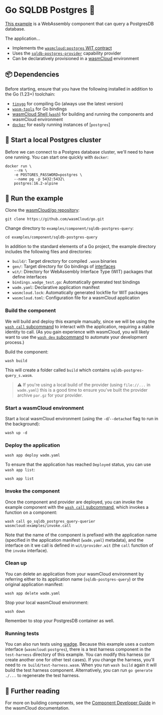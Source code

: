 # Go SQLDB Postgres 🐘 

[This example](https://github.com/wasmCloud/go/tree/main/examples/component/sqldb-postgres-query) is a WebAssembly component that can query a PostgresDB database.  

The application...

- Implements the [`wasmcloud:postgres` WIT contract](https://github.com/wasmCloud/wasmCloud/tree/main/wit/postgres)
- Uses the [`sqldb-postgres-provider`](https://github.com/wasmCloud/wasmCloud/tree/main/crates/provider-sqldb-postgres)
  capability provider
- Can be declaratively provisioned in a [wasmCloud][wasmCloud] environment

## 📦 Dependencies

Before starting, ensure that you have the following installed in addition to the Go (1.23+) toolchain:

- [`tinygo`](https://tinygo.org/getting-started/install/) for compiling Go (always use the latest version)
- [`wasm-tools`](https://github.com/bytecodealliance/wasm-tools#installation) for Go bindings
- [wasmCloud Shell (`wash`)](https://wasmcloud.com/docs/installation) for building and running the components and wasmCloud environment
- [`docker`][docker] for easily running instances of [`postgres`]

[wasmCloud]: https://wasmcloud.com/docs/intro
[docker]: https://docs.docker.com
[wash]: https://wasmcloud.com/docs/installation
[wasm-tools]: https://github.com/bytecodealliance/wasm-tools#installation

## 🐘 Start a local Postgres cluster

Before we can connect to a Postgres database cluster, we'll need to have one running. You can start one quickly with `docker`:

```shell
docker run \
    --rm \
    -e POSTGRES_PASSWORD=postgres \
    --name pg -p 5432:5432\
    postgres:16.2-alpine
```

## 👟 Run the example

Clone the [wasmCloud/go repository](https://github.com/wasmcloud/go): 

```shell
git clone https://github.com/wasmCloud/go.git
```

Change directory to `examples/component/sqldb-postgres-query`:

```shell
cd examples/component/sqldb-postgres-query
```

In addition to the standard elements of a Go project, the example directory includes the following files and directories:

- `build/`: Target directory for compiled `.wasm` binaries
- `gen/`: Target directory for Go bindings of [interfaces](https://wasmcloud.com/docs/concepts/interfaces)
- `wit/`: Directory for WebAssembly Interface Type (WIT) packages that define interfaces
- `bindings.wadge_test.go`: Automatically generated test bindings
- `wadm.yaml`: Declarative application manifest
- `wasmcloud.lock`: Automatically generated lockfile for WIT packages
- `wasmcloud.toml`: Configuration file for a wasmCloud application

### Build the component

We will build and deploy this example manually, since we will be using the [`wash call` subcommand](https://wasmcloud.com/docs/cli/wash#wash-call) to interact with the application, requiring a stable identity to call. (As you gain experience with wasmCloud, you will likely want to use the [`wash dev` subcommand](https://wasmcloud.com/docs/cli/wash#wash-dev) to automate your development process.)

Build the component:

```shell
wash build
```

This will create a folder called `build` which contains `sqldb-postgres-query_s.wasm`.

>  ⚠️ If you're using a local build of the provider (using `file://...` in `wadm.yaml`) this is
> a good time to ensure you've built the provider archive `par.gz` for your provider.

### Start a wasmCloud environment

Start a local wasmCloud environment (using the `-d`/`--detached` flag to run in the background):

```shell
wash up -d
```

### Deploy the application

```shell
wash app deploy wadm.yaml
```

To ensure that the application has reached `Deployed` status, you can use `wash app list`:

```shell
wash app list
```

### Invoke the component

Once the component and provider are deployed, you can invoke the example component with the [`wash call` subcommand](https://wasmcloud.com/docs/cli/wash#wash-call), which invokes a function on a component:

```shell
wash call go_sqldb_postgres_query-querier wasmcloud:examples/invoke.call
```

Note that the name of the component is prefixed with the application name (specified in the application manifest (`wadm.yaml`) metadata), and the interface on it we call is defined in `wit/provider.wit` (the `call` function of the `invoke` interface).

### Clean up

You can delete an application from your wasmCloud environment by referring either to its application name (`sqldb-postgres-query`) or the original application manifest:

```shell
wash app delete wadm.yaml
```

Stop your local wasmCloud environment:

```shell
wash down
```

Remember to stop your PostgresDB container as well.

### Running tests

You can also run tests using [wadge](https://github.com/wasmCloud/wadge). Because this example uses a custom interface (`wasmcloud:postgres`), there is a test harness component in the `test-harness` directory of this example. You can modify this harness (or create another one for other test cases). If you change the harness, you'll need to `rm build/test-harness.wasm`. When you run `wash build` again it will build the test harness component. Alternatively, you can run `go generate ./...` to regenerate the test harness.

## 📖 Further reading

For more on building components, see the [Component Developer Guide](https://wasmcloud.com/docs/developer/components/) in the wasmCloud documentation. 
